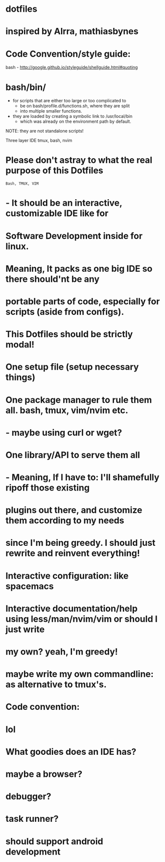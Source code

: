 # dotfiles
# inspired by Alrra, mathiasbynes

# Code Convention/style guide:
bash - http://google.github.io/styleguide/shellguide.html#quoting

# bash/bin/
  - for scripts that are either too large or too complicated to
    - be on bash/profile.d/functions.sh, where they are split
    - into multiple smaller functions.
  - they are loaded by creating a symbolic link to /usr/local/bin
    - which was already on the environment path by default.

  NOTE: they are not standalone scripts!

  Three layer IDE tmux, bash, nvim


# Please don't astray to what the real purpose of this Dotfiles

    Bash, TMUX, VIM
# - It should be an interactive, customizable IDE like for
#   Software Development inside for linux.

# Meaning, It packs as one big IDE so there should'nt be any
# portable parts of code, especially for scripts (aside from configs).

# This Dotfiles should be strictly modal!

# One setup file (setup necessary things)
# One package manager to rule them all. bash, tmux, vim/nvim etc.
# - maybe using curl or wget?

# One library/API to serve them all
# - Meaning, If I have to: I'll shamefully ripoff those existing
#   plugins out there, and customize them according to my needs

# since I'm being greedy. I should just rewrite and  reinvent everything!

# Interactive configuration: like spacemacs

# Interactive documentation/help using less/man/nvim/vim or should I just write
# my own? yeah, I'm greedy!


# maybe write my own commandline: as alternative to tmux's.

# Code convention:
# lol

# What goodies does an IDE has?
# maybe a browser?
# debugger?
# task runner?
# should support android development

